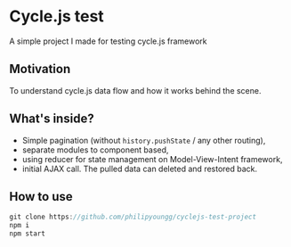 # Cycle.js test
A simple project I made for testing cycle.js framework

## Motivation
To understand cycle.js data flow and how it works behind the scene.

## What's inside?
- Simple pagination (without `history.pushState` / any other routing),
- separate modules to component based,
- using reducer for state management on Model-View-Intent framework,
- initial AJAX call. The pulled data can deleted and restored back.

## How to use
```javascript
git clone https://github.com/philipyoungg/cyclejs-test-project
npm i
npm start
```
